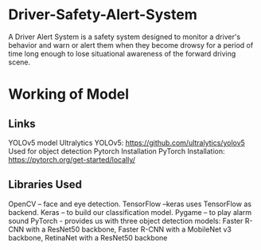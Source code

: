 # Driver-Safety-Alert-System
A Driver Alert System is a safety system designed to monitor a driver's behavior and warn or alert them when they become drowsy for a period of time  long enough to lose situational awareness of the forward driving scene. 

# Working of Model
## Links
YOLOv5 model
Ultralytics YOLOv5: https://github.com/ultralytics/yolov5
Used for object detection
Pytorch Installation
PyTorch Installation: https://pytorch.org/get-started/locally/
## Libraries Used
OpenCV – face and eye detection.
TensorFlow –keras uses TensorFlow as backend.
Keras – to build our classification model.
Pygame – to play alarm sound
PyTorch - provides us with three object detection models: Faster R-CNN with a ResNet50 backbone, Faster R-CNN with a MobileNet v3 backbone, RetinaNet with a ResNet50 backbone 

